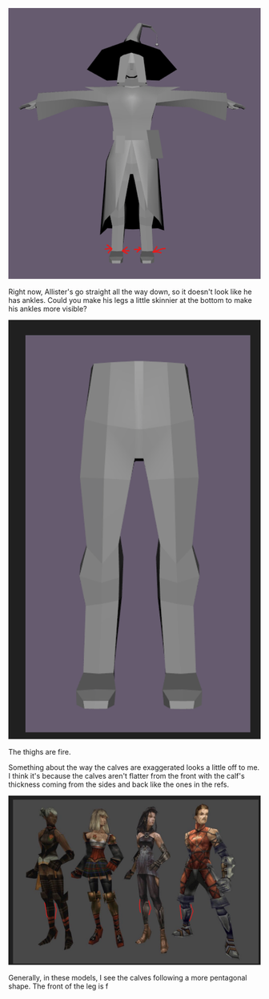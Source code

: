 ![](<../../../../_Meta/Attachments/Pasted image 20250612144658.png>)

Right now, Allister's go straight all the way down, so it doesn't look like he has ankles. Could you make his legs a little skinnier at the bottom to make his ankles more visible? 


![](<../../../../_Meta/Attachments/Pasted image 20250612145628.png>)

The thighs are fire.

Something about the way the calves are exaggerated looks a little off to me. I think it's because the calves aren't flatter from the front with the calf's thickness coming from the sides and back like the ones in the refs.

![](<../../../../_Meta/Attachments/Pasted image 20250612150226.png>)

Generally, in these models, I see the calves following a more pentagonal shape. The front of the leg is f